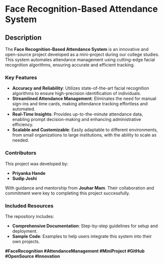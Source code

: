 # Face Recognition-Based Attendance System

## Description
The **Face Recognition-Based Attendance System** is an innovative and open-source project developed as a mini-project during our college studies. This system automates attendance management using cutting-edge facial recognition algorithms, ensuring accurate and efficient tracking.

### Key Features
- **Accuracy and Reliability**: Utilizes state-of-the-art facial recognition algorithms to ensure high-precision identification of individuals.
- **Streamlined Attendance Management**: Eliminates the need for manual sign-ins and time cards, making attendance tracking effortless and automated.
- **Real-Time Insights**: Provides up-to-the-minute attendance data, enabling prompt decision-making and enhancing administrative efficiency.
- **Scalable and Customizable**: Easily adaptable to different environments, from small organizations to large institutions, with the ability to scale as needed.

### Contributors
This project was developed by:
- **Priyanka Hande**
- **Sudip Joshi**
  
With guidance and mentorship from **Jouhar Mam**. Their collaboration and commitment were key to completing this project successfully.

### Included Resources
The repository includes:
- **Comprehensive Documentation**: Step-by-step guidelines for setup and deployment.
- **Sample Code**: Examples to help users integrate this system into their own projects.


**#FaceRecognition #AttendanceManagement #MiniProject #GitHub #OpenSource #Innovation**
